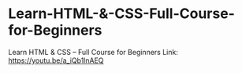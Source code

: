 # Learn-HTML-&-CSS-Full-Course-for-Beginners
Learn HTML & CSS – Full Course for Beginners
Link: https://youtu.be/a_iQb1lnAEQ
